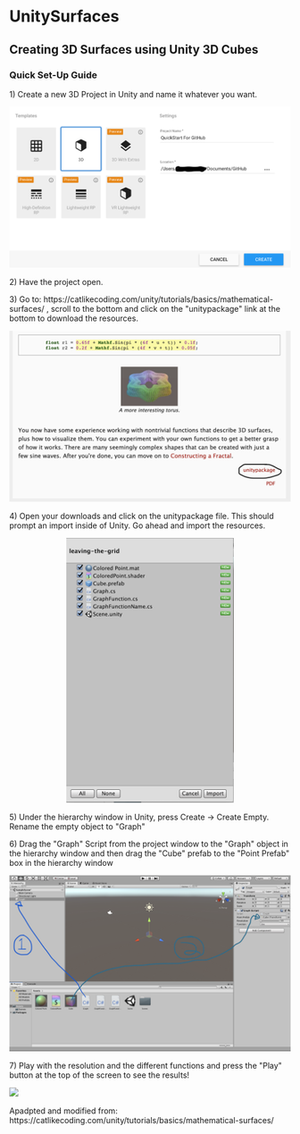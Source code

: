 # UnitySurfaces
## Creating 3D Surfaces using Unity 3D Cubes
### Quick Set-Up Guide
<p>1) Create a new 3D Project in Unity and name it whatever you want.</p>
<p align="center">
  <img width="720" src=ScreenShots/open.png>
</p>
<p>2) Have the project open.</p>
<p>3) Go to: https://catlikecoding.com/unity/tutorials/basics/mathematical-surfaces/ , scroll to the bottom and click on the "unitypackage" link at the bottom to download the resources.</p>
<p align="center">
  <img width="720" src=ScreenShots/webPage.png>
</p>
<p>4) Open your downloads and click on the unitypackage file. This should prompt an import inside of Unity. Go ahead and import the resources.</p>
<p align="center">
  <img width="300" src=ScreenShots/import.png>
</p>
<p>5) Under the hierarchy window in Unity, press Create -> Create Empty. Rename the empty object to "Graph"</p>
<p>6) Drag the "Graph" Script from the project window to the "Graph" object in the hierarchy window and then drag the "Cube" prefab to the "Point Prefab" box in the hierarchy window</p>
<p align="center">
  <img width="720"  src=ScreenShots/unity.png>
</p>
<p>7) Play with the resolution and the different functions and press the "Play" button at the top of the screen to see the results!</p>

![](sine.gif)

<p> Apadpted and modified from: https://catlikecoding.com/unity/tutorials/basics/mathematical-surfaces/ </p>
